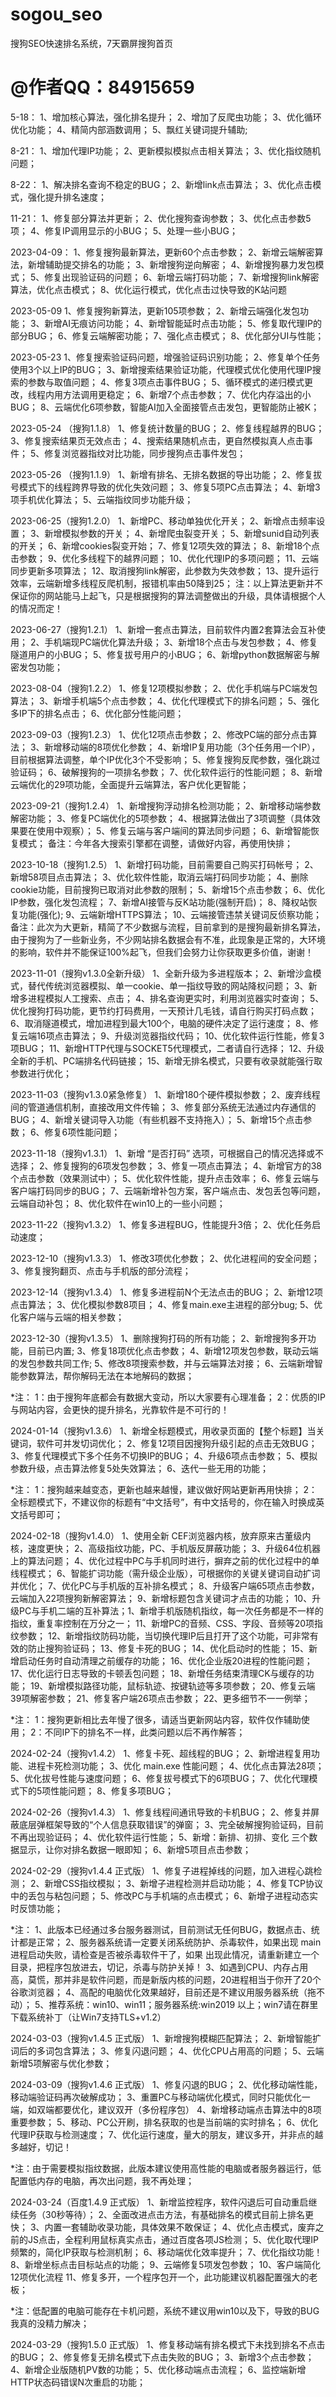 # sogou_seo
搜狗SEO快速排名系统，7天霸屏搜狗首页

# @作者QQ：84915659

5-18：
1、增加核心算法，强化排名提升； 
2、增加了反爬虫功能；
3、优化循环优化功能；
4、精简内部涵数调用； 
5、飘红关键词提升辅助;

8-21：
1、增加代理IP功能；
2、更新模拟模拟点击相关算法；
3、优化指纹随机问题；

8-22：
1、解决排名查询不稳定的BUG；
2、新增link点击算法；
3、优化点击模式，强化提升排名速度；

11-21：
1、修复部分算法并更新；
2、优化搜狗查询参数；
3、优化点击参数5项；
4、修复IP调用显示的小BUG；
5、处理一些小BUG；

2023-04-09：
1、修复搜狗最新算法，更新60个点击参数；
2、新增云端解密算法，新增辅助提交排名的功能；
3、新增搜狗逆向解密；
4、新增搜狗暴力发包模式；
5、修复出现验证码的问题；
6、新增云端打码功能；
7、新增搜狗link解密算法，优化点击模式；
8、优化运行模式，优化点击过快导致的K站问题

2023-05-09
1、修复搜狗新算法，更新105项参数；
2、新增云端强化发包功能；
3、新增AI无痕访问功能；
4、新增智能延时点击功能；
5、修复取代理IP的部分BUG；
6、修复云端解密功能；
7、强化点击模式；
8、优化部分UI与性能；

2023-05-23
1、修复搜索验证码问题，增强验证码识别功能；
2、修复单个任务使用3个以上IP的BUG；
3、新增搜索结果验证功能，代理模式优化使用代理IP搜索的参数与取值问题；
4、修复3项点击事件BUG；
5、循环模式的递归模式更改，线程内用方法调用更稳定；
6、新增7个点击参数；
7、优化内存溢出的小BUG；
8、云端优化6项参数，智能AI加入全面接管点击发包，更智能防止被K；

2023-05-24 （搜狗1.1.8）
1、修复统计数量的BUG；
2、修复线程越界的BUG；
3、修复搜索结果页无效点击；
4、搜索结果随机点击，更自然模拟真人点击事件；
5、修复浏览器指纹对比功能，同步搜狗点击事件发包；

2023-05-26 （搜狗1.1.9）
1、新增有排名、无排名数据的导出功能；
2、修复拔号模式下的线程跨界导致的优化失效问题；
3、修复5项PC点击算法；
4、新增3项手机优化算法；
5、云端指纹同步功能升级；

2023-06-25（搜狗1.2.0）
1、新增PC、移动单独优化开关；
2、新增点击频率设置；
3、新增模拟参数的开关；
4、新增爬虫裂变开关；
5、新增sunid自动列表的开关；
6、新增cookies裂变开始；
7、修复12项失效的算法；
8、新增18个点击参数；
9、优化多线程下的越界问题；
10、优化代理IP的多项问题；
11、云端同步更新多项算法；
12、取消搜狗link解密，此参数为失效参数；
13、提升运行效率，云端新增多线程反爬机制，报错机率由50降到25；
注：以上算法更新并不保证你的网站能马上起飞，只是根据搜狗的算法调整做出的升级，具体请根据个人的情况而定！

2023-06-27（搜狗1.2.1）
1、新增一套点击算法，目前软件内置2套算法会互补使用；
2、手机端现PC端优化算法升级；
3、新增18个点击与发包参数；
4、修复隧道用户的小BUG；
5、修复拔号用户的小BUG；
6、新增python数据解密与解密发包功能；

2023-08-04（搜狗1.2.2）
1、修复12项模拟参数；
2、优化手机端与PC端发包算法；
3、新增手机端5个点击参数；
4、优化代理模式下的排名问题；
5、强化多IP下的排名点击；
6、优化部分性能问题；

2023-09-03（搜狗1.2.3）
1、优化12项点击参数；
2、修改PC端的部分点击算法；
3、新增移动端的8项优化参数；
4、新增IP复用功能（3个任务用一个IP），目前根据算法调整，单个IP优化3个不受影响；
5、修复搜狗反爬参数，强化跳过验证码；
6、破解搜狗的一项排名参数；
7、优化软件运行的性能问题；
8、新增云端优化的29项功能，全面提升云端算法，客户优化更智能；

2023-09-21（搜狗1.2.4）
1、新增搜狗浮动排名检测功能；
2、新增移动端参数解密功能；
3、修复PC端优化的5项参数；
4、根据算法做出了3项调整（具体效果要在使用中观察）；
5、修复云端与客户端间的算法同步问题；
6、新增智能恢复模式；
备注：今年各大搜索引擎都在调整，请做好内容，再使用快排；

2023-10-18（搜狗1.2.5）
1、新增打码功能，目前需要自己购买打码帐号；
2、新增58项目点击算法；
3、优化软件性能，取消云端打码同步功能；
4、删除cookie功能，目前搜狗已取消对此参数的限制；
5、新增15个点击参数；
6、优化IP参数，强化发包流程；
7、新增AI接管与反K站功能(强制开启)；
8、降权站恢复功能(强化);
9、云端新增HTTPS算法；
10、云端接管违禁关键词反侦察功能；
备注：此次为大更新，精简了不少数据与流程，目前拿到的是搜狗最新排名算法，由于搜狗为了一些新业务，不少网站排名数据会有不准，此现象是正常的，大环境的影响，软件并不能保证100%起飞，但我们会努力让你获取更多价值，谢谢！

2023-11-01（搜狗v1.3.0全新升级）
1、全新升级为多进程版本；
2、新增沙盒模式，替代传统浏览器模拟、单一cookie、单一指纹导致的网站降权问题；
3、新增多进程模拟人工搜索、点击；
4、排名查询更实时，利用浏览器实时查询；
5、优化搜狗打码功能，更节约打码费用，一天预计几毛钱，请自行购买打码点数；
6、取消隧道模式，增加进程到最大100个，电脑的硬件决定了运行速度；
8、修复云端16项点击算法；
9、升级浏览器指纹代码；
10、优化软件运行性能，修复3项BUG；
11、新增HTTP代理与SOCKET5代理模式，二者请自行选择；
12、升级全新的手机、PC端排名代码链接；
15、新增无排名模式，只要有收录就能强行取参数进行优化；

2023-11-03（搜狗v1.3.0紧急修复）
1、新增180个硬件模拟参数；
2、废弃线程间的管道通信机制，直接改用文件传输；
3、修复部分系统无法通过内存通信的BUG；
4、新增关键词导入功能（有些机器不支持拖入）；
5、新增15个点击参数；
6、修复6项性能问题；

2023-11-18（搜狗v1.3.1）
1、新增 “是否打码” 选项，可根据自己的情况选择或不选择；
2、修复搜狗的6项发包参数；
3、修复一项点击算法；
4、新增官方的38个点击参数（效果测试中）；
5、优化软件性能，提升点击效率；
6、修复云端与客户端打码同步的BUG；
7、云端新增补包方案，客户端点击、发包丢包等问题，云端自动补包；
8、优化软件在win10上的一些小问题；

2023-11-22（搜狗v1.3.2）
1、修复多进程BUG，性能提升3倍；
2、优化任务启动速度；

2023-12-10（搜狗v1.3.3）
1、修改3项优化参数；
2、优化进程间的安全问题；
3、修复搜狗翻页、点击与手机版的部分流程；

2023-12-14（搜狗v1.3.4）
1、修复多进程前N个无法点击的BUG；
2、新增12项点击算法；
3、优化模拟参数8项目；
4、修复main.exe主进程的部分bug;
5、优化客户端与云端的相关参数；


2023-12-30（搜狗v1.3.5）
1、删除搜狗打码的所有功能；
2、新增搜狗多开功能，目前已内置;
3、修复18项优化点击参数；
4、新增12项发包参数，联动云端的发包参数共同工作;
5、修改8项搜索参数，并与云端算法对接；
6、云端新增智能参数算法，帮你解码无法在本地解码的数据；

*注：
1：由于搜狗年底都会有数据大变动，所以大家要有心理准备；
2：优质的IP与网站内容，会更快的提升排名，光靠软件是不可行的！


2024-01-14（搜狗v1.3.6）
1、新增全标题模式，用收录页面的【整个标题】当关键词，软件可并发切词优化；
2、修复12项目因搜狗升级引起的点击无效BUG；
3、修复代理模式下多个任务不切换IP的BUG；
4、升级6项点击参数；
5、模拟参数升级，点击算法修复5处失效算法；
6、迭代一些无用的功能；

*注：
1：搜狗越来越变态，更新也越来越慢，建议做好网站更新再用快排；
2：全标题模式下，不建议你的标题有“中文括号”，有中文括号的，你在输入时换成英文括号即可；

2024-02-18（搜狗v1.4.0）
1、使用全新 CEF浏览器内核，放弃原来古董级内核，速度更快；
2、高级指纹功能，PC、手机版反屏蔽功能；
3、升级64位机器上的算法问题；
4、优化过程中PC与手机同时进行，摒弃之前的优化过程中的单线程模式；
6、智能扩词功能（需升级企业版），可根据你的关键关键词自动扩词并优化；
7、优化PC与手机版的互补排名模式；
8、升级客户端65项点击参数，云端加入22项搜狗新解密算法；
9、新增标题包含关键词才点击的功能；
10、升级PC与手机二端的互补算法；1、新增手机版随机指纹，每一次任务都是不一样的指纹，重复率控制在万分之一；
11、新增PC的音频、CSS、字段、音频等20项指纹参数；
12、新增指纹防码功能，当切换代理IP后且打开了这个功能，可非常有效的防止搜狗验证码；
13、修复卡死的BUG；
14、优化启动时的性能；
15、新增启动任务时自动清理之前缓存的功能；
16、优化企业版20进程的性能问题；
17、优化运行日志导致的卡顿丢包问题；
18、新增任务结束清理CK与缓存的功能；
19、新增模拟路径功能，鼠标轨迹、按键轨迹等多项参数；
20、修复云端39项解密参数；
21、修复客户端26项点击参数；
22、更多细节不一一例举；

*注：
1：搜狗更新相比去年慢了很多，请适当更新网站内容，软件仅作辅助使用；
2：不同IP下的排名不一样，此类问题以后不再作解答；

2024-02-24（搜狗v1.4.2）
1、修复卡死、超线程的BUG；
2、新增进程复用功能、进程卡死检测功能；
3、优化 main.exe 性能问题；
4、优化点击算法28项；
5、优化拔号性能与速度问题；
6、修复拔号模式下的6项BUG；
7、优化代理模式下的5项性能问题；
8、修复多项BUG；

2024-02-26（搜狗v1.4.3）
1、修复线程间通讯导致的卡机BUG；
2、修复并屏蔽底层弹框架导致的“个人信息获取错误”的弹窗；
3、完全破解搜狗验证码，目前不再出现验证码；
4、优化软件运行性能；
5、新增：新排、初排、变化 三个数据显示，让你对排名数据一眼即知；
6、新增5项目点击参数；

2024-02-29（搜狗v1.4.4 正式版）
1、修复子进程掉线的问题，加入进程心跳检测；
2、新增CSS指纹模拟；
3、新增子进程检测并启动功能；
4、修复TCP协议中的丢包与粘包问题；
5、修改PC与手机端的点击模式；
6、新增子进程动态实时反馈功能；

*注：
1、此版本已经通过多台服务器测试，目前测试无任何BUG，数据点击、统计都是正常；
2、服务器系统请一定要关闭系统防护、杀毒软件，如果出现 main进程启动失败，请检查是否被杀毒软件干了，如果
     出现此情况，请重新建立一个目录，把程序包放进去，切记，杀毒与防护关掉！
3、如遇到CPU、内存占用高，莫慌，那并非是软件问题，而是新版内核的问题，20进程相当于你开了20个谷歌浏览器；
4、高配的电脑优化效果越好，目前还是不建议用服务器系统（拖不动）；
5、推荐系统：win10、win11；服务器系统:win2019 以上；win7请在群里下载系统补丁（让Win7支持TLS+v1.2）


2024-03-03（搜狗v1.4.5 正式版）
1、新增搜狗模糊匹配算法；
2、新增智能扩词后的多词包含算法；
3、修复闪退问题；
4、优化CPU占用高的问题；
5、云端新增5项解密与优化参数；

2024-03-09（搜狗v1.4.6 正式版）
1、修复闪退的BUG；
2、优化移动端性能，移动端验证码再次破解成功；
3、重置PC与移动端优化模式，同时只能优化一端，如双端都要优化，建议双开（多份程序包）
4、新增移动端点击算法中的8项重要参数；
5、移动、PC公开刷，排名获取的也是当前端的实时排名；
6、优化代理IP获取与检测速度；
7、优化运行速度，量大的朋友，建议多开，并非点的越多越好，切记！

*注：由于需要模拟指纹数据，此版本建议使用高性能的电脑或者服务器运行，低配置低内存的电脑，再次出问题，我不再处理；


2024-03-24（百度1.4.9 正式版）
1、新增监控程序，软件闪退后可自动重启继续任务（30秒等待）；
2、全面改进点击方法，有基础排名的模式目前上排名更快；
3、内置一套辅助收录功能，具体效果不敢保证；
4、优化点击模式，废弃之前的JS点击，全程利用鼠标真实点击，通过百度各项JS检测；
5、优化取代理IP频繁的，简化IP获取与检测机制；
6、移动端优化效率提升；
7、优化指纹功能！
8、新增坐标点击目标站点的功能；
9、云端修复5项发包参数；
10、客户端简化12项优化流程
11、修复多开，一个程序包开一个，此功能建议机器配置强大的老板；

*注：低配置的电脑可能存在卡机问题，系统不建议用win10以及下，导致的BUG我真的没精力解决；


2024-03-29（搜狗1.5.0 正式版）
1、修复移动端有排名模式下未找到排名不点击的BUG；
2、修复修复无排名模式下点击失败的BUG；
3、新增3个点击参数；
4、新增企业版随机PV数的功能；
5、优化移动端点击流程；
6、监控端新增HTTP状态码错误N次重启的功能；
